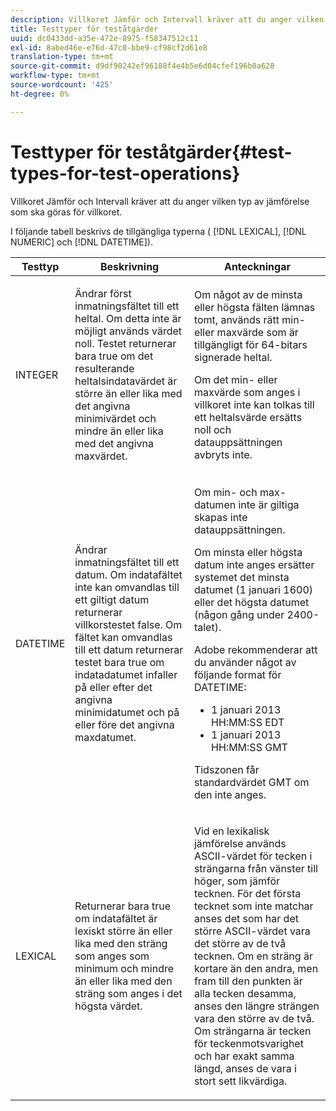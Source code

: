 ```yaml
---
description: Villkoret Jämför och Intervall kräver att du anger vilken typ av jämförelse som ska göras för villkoret.
title: Testtyper för teståtgärder
uuid: dc0433dd-a35e-472e-8975-f58347512c11
exl-id: 8abed46e-e76d-47c0-bbe9-cf98cf2d61e8
translation-type: tm+mt
source-git-commit: d9df90242ef96188f4e4b5e6d04cfef196b0a628
workflow-type: tm+mt
source-wordcount: '425'
ht-degree: 0%

---
```


# Testtyper för teståtgärder{#test-types-for-test-operations}

Villkoret Jämför och Intervall kräver att du anger vilken typ av jämförelse som ska göras för villkoret.

I följande tabell beskrivs de tillgängliga typerna ( [!DNL LEXICAL], [!DNL NUMERIC] och [!DNL DATETIME]).

<table id="table_1B3AD8BDF0414D0AB8EE0E6D1B53E2CE"> 
 <thead> 
  <tr> 
   <th colname="col1" class="entry"> Testtyp </th> 
   <th colname="col2" class="entry"> Beskrivning </th> 
   <th colname="col3" class="entry"> Anteckningar </th> 
  </tr> 
 </thead>
 <tbody> 
  <tr> 
   <td colname="col1"> <p><span class="wintitle"> INTEGER</span> </p> </td> 
   <td colname="col2"> <p>Ändrar först inmatningsfältet till ett heltal. Om detta inte är möjligt används värdet noll. Testet returnerar bara true om det resulterande heltalsindatavärdet är större än eller lika med det angivna minimivärdet och mindre än eller lika med det angivna maxvärdet. </p> </td> 
   <td colname="col3"> <p>Om något av de minsta eller högsta fälten lämnas tomt, används rätt min- eller maxvärde som är tillgängligt för 64-bitars signerade heltal. </p> <p> Om det min- eller maxvärde som anges i villkoret inte kan tolkas till ett heltalsvärde ersätts noll och datauppsättningen avbryts inte. </p> </td> 
  </tr> 
  <tr> 
   <td colname="col1"> <p><span class="wintitle"> DATETIME</span> </p> </td> 
   <td colname="col2"> <p>Ändrar inmatningsfältet till ett datum. Om indatafältet inte kan omvandlas till ett giltigt datum returnerar villkorstestet false. Om fältet kan omvandlas till ett datum returnerar testet bara true om indatadatumet infaller på eller efter det angivna minimidatumet och på eller före det angivna maxdatumet. </p> </td> 
   <td colname="col3"> <p>Om min- och max-datumen inte är giltiga skapas inte datauppsättningen. </p> <p> Om minsta eller högsta datum inte anges ersätter systemet det minsta datumet (1 januari 1600) eller det högsta datumet (någon gång under 2400-talet). </p> <p> Adobe rekommenderar att du använder något av följande format för <span class="wintitle"> DATETIME</span>: </p> 
    <ul id="ul_44F469CC5D974382AF70D7B1975CF077"> 
     <li id="li_DB5FD4AFD6B34436ACD7C13282F64956"> 1 januari 2013 HH:MM:SS EDT </li> 
     <li id="li_307580C3F97D495BB16F1212DB38CE37"> 1 januari 2013 HH:MM:SS GMT </li> 
    </ul> <p> Tidszonen får standardvärdet GMT om den inte anges. </p> </td> 
  </tr> 
  <tr> 
   <td colname="col1"> <p><span class="wintitle"> LEXICAL</span> </p> </td> 
   <td colname="col2"> <p>Returnerar bara true om indatafältet är lexiskt större än eller lika med den sträng som anges som minimum och mindre än eller lika med den sträng som anges i det högsta värdet. </p> </td> 
   <td colname="col3"> <p>Vid en lexikalisk jämförelse används ASCII-värdet för tecken i strängarna från vänster till höger, som jämför tecknen. För det första tecknet som inte matchar anses det som har det större ASCII-värdet vara det större av de två tecknen. Om en sträng är kortare än den andra, men fram till den punkten är alla tecken desamma, anses den längre strängen vara den större av de två. Om strängarna är tecken för teckenmotsvarighet och har exakt samma längd, anses de vara i stort sett likvärdiga. </p> </td> 
  </tr> 
 </tbody> 
</table>
